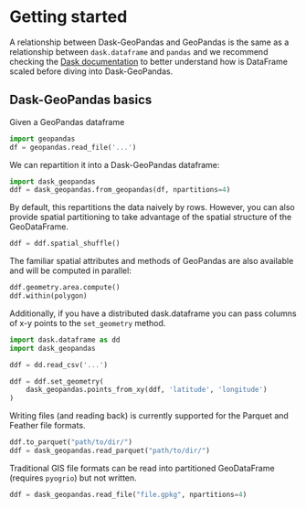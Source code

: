 # Getting started

A relationship between Dask-GeoPandas and GeoPandas is the same as a relationship
between `dask.dataframe` and `pandas` and we recommend checking the
[Dask documentation](https://docs.dask.org/en/latest/dataframe.html) to better understand how
is DataFrame scaled before diving into Dask-GeoPandas.

## Dask-GeoPandas basics

Given a GeoPandas dataframe

```py
import geopandas
df = geopandas.read_file('...')
```

We can repartition it into a Dask-GeoPandas dataframe:

```py
import dask_geopandas
ddf = dask_geopandas.from_geopandas(df, npartitions=4)
```

By default, this repartitions the data naively by rows. However, you can
also provide spatial partitioning to take advantage of the spatial structure of
the GeoDataFrame.

```py
ddf = ddf.spatial_shuffle()
```

The familiar spatial attributes and methods of GeoPandas are also available
and will be computed in parallel:

```py
ddf.geometry.area.compute()
ddf.within(polygon)
```

Additionally, if you have a distributed dask.dataframe you can pass columns of
x-y points to the ``set_geometry`` method.

```py
import dask.dataframe as dd
import dask_geopandas

ddf = dd.read_csv('...')

ddf = ddf.set_geometry(
    dask_geopandas.points_from_xy(ddf, 'latitude', 'longitude')
)
```

Writing files (and reading back) is currently supported for the Parquet and Feather file
formats.

```py
ddf.to_parquet("path/to/dir/")
ddf = dask_geopandas.read_parquet("path/to/dir/")
```

Traditional GIS file formats can be read into partitioned GeoDataFrame
(requires `pyogrio`) but not written.

```py
ddf = dask_geopandas.read_file("file.gpkg", npartitions=4)
```
